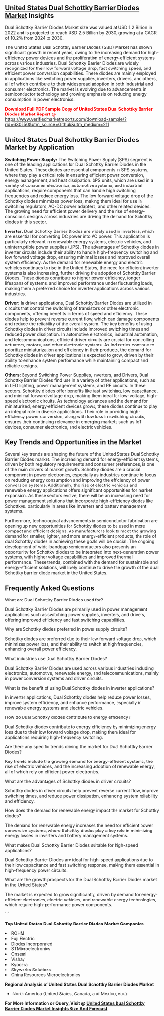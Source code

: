 <h2><a href="https://www.verifiedmarketreports.com/download-sample/?rid=630550&amp;utm_source=Github&amp;utm_medium=211" target="_blank">United States Dual Schottky Barrier Diodes Market</a> Insights</h2><p>Dual Schottky Barrier Diodes Market size was valued at USD 1.2 Billion in 2022 and is projected to reach USD 2.5 Billion by 2030, growing at a CAGR of 10.2% from 2024 to 2030.</p><p><p>The United States Dual Schottky Barrier Diodes (SBD) Market has shown significant growth in recent years, owing to the increasing demand for high-efficiency power devices and the proliferation of energy-efficient systems across various industries. Dual Schottky Barrier Diodes are widely recognized for their low forward voltage drop, fast switching speed, and efficient power conversion capabilities. These diodes are mainly employed in applications like switching power supplies, inverters, drivers, and others, all of which contribute to their widespread adoption in both industrial and consumer electronics. The market is evolving due to advancements in semiconductor technology and growing emphasis on reducing energy consumption in power electronics. <p><span class=""><span style="color: #ff0000;"><strong>Download Full PDF Sample Copy of United States Dual Schottky Barrier Diodes Market Report</strong> @ </span><a href="https://www.verifiedmarketreports.com/download-sample/?rid=630550&amp;utm_source=Github&amp;utm_medium=211" target="_blank">https://www.verifiedmarketreports.com/download-sample/?rid=630550&amp;utm_source=Github&amp;utm_medium=211</a></span></p></p><h2>United States Dual Schottky Barrier Diodes Market by Application</h2><p><strong>Switching Power Supply:</strong> The Switching Power Supply (SPS) segment is one of the leading applications for Dual Schottky Barrier Diodes in the United States. These diodes are essential components in SPS systems, where they play a critical role in ensuring efficient power conversion, energy management, and heat dissipation. SPS units, which are used in a variety of consumer electronics, automotive systems, and industrial applications, require components that can handle high switching frequencies and reduce energy loss. The low forward voltage drop of the Schottky diodes minimizes power loss, making them ideal for use in switching regulators, AC-DC power adapters, and other related devices. The growing need for efficient power delivery and the rise of energy-conscious designs across industries are driving the demand for Schottky diodes in this sector. <p><strong>Inverter:</strong> Dual Schottky Barrier Diodes are widely used in inverters, which are essential for converting DC power into AC power. This application is particularly relevant in renewable energy systems, electric vehicles, and uninterruptible power supplies (UPS). The advantages of Schottky diodes in inverter circuits include their ability to handle high-frequency switching and low forward voltage drop, ensuring minimal losses and improved overall system efficiency. As the demand for renewable energy and electric vehicles continues to rise in the United States, the need for efficient inverter systems is also increasing, further driving the adoption of Schottky Barrier Diodes. These diodes contribute to higher power efficiency, longer lifespans of systems, and improved performance under fluctuating loads, making them a preferred choice for inverter applications across various industries.<p><strong>Driver:</strong> In driver applications, Dual Schottky Barrier Diodes are utilized in circuits that control the switching of transistors or other electronic components, offering benefits in terms of speed and efficiency. These diodes help to prevent reverse current flow, which can damage components and reduce the reliability of the overall system. The key benefits of using Schottky diodes in driver circuits include improved switching times and reduced power dissipation. In automotive electronics, industrial automation, and telecommunications, efficient driver circuits are crucial for controlling actuators, motors, and other electronic systems. As industries continue to prioritize miniaturization and efficiency in their products, the demand for Schottky diodes in driver applications is expected to grow, driven by their ability to enhance system performance while maintaining compact and reliable designs.<p><strong>Others:</strong> Beyond Switching Power Supplies, Inverters, and Drivers, Dual Schottky Barrier Diodes find use in a variety of other applications, such as in LED lighting, power management systems, and RF circuits. In these sectors, Schottky diodes offer benefits like fast switching, low capacitance, and minimal forward voltage drop, making them ideal for low-voltage, high-speed electronic circuits. As technology advances and the demand for miniaturized, energy-efficient devices grows, these diodes continue to play an integral role in diverse applications. Their role in providing high-efficiency power conversion, along with low loss in switching circuits, ensures their continuing relevance in emerging markets such as IoT devices, consumer electronics, and electric vehicles.<h2>Key Trends and Opportunities in the Market</h2><p>Several key trends are shaping the future of the United States Dual Schottky Barrier Diodes market. The increasing demand for energy-efficient systems, driven by both regulatory requirements and consumer preferences, is one of the main drivers of market growth. Schottky diodes are a crucial component in power electronics, especially as industries continue to focus on reducing energy consumption and improving the efficiency of power conversion systems. Additionally, the rise of electric vehicles and renewable energy applications offers significant opportunities for market expansion. As these sectors evolve, there will be an increasing need for power management solutions that incorporate high-efficiency diodes like Schottkys, particularly in areas like inverters and battery management systems.<p>Furthermore, technological advancements in semiconductor fabrication are opening up new opportunities for Schottky diodes to be used in more compact and efficient designs. As manufacturers look to meet the growing demand for smaller, lighter, and more energy-efficient products, the role of dual Schottky diodes in achieving these goals will be crucial. The ongoing development of wide-bandgap semiconductors also presents an opportunity for Schottky diodes to be integrated into next-generation power systems, with higher voltage capabilities and improved thermal performance. These trends, combined with the demand for sustainable and energy-efficient solutions, will likely continue to drive the growth of the dual Schottky barrier diode market in the United States.<h2>Frequently Asked Questions</h2><p>What are Dual Schottky Barrier Diodes used for?</p><p>Dual Schottky Barrier Diodes are primarily used in power management applications such as switching power supplies, inverters, and drivers, offering improved efficiency and fast switching capabilities.</p><p>Why are Schottky diodes preferred in power supply circuits?</p><p>Schottky diodes are preferred due to their low forward voltage drop, which minimizes power loss, and their ability to switch at high frequencies, enhancing overall power efficiency.</p><p>What industries use Dual Schottky Barrier Diodes?</p><p>Dual Schottky Barrier Diodes are used across various industries including electronics, automotive, renewable energy, and telecommunications, mainly in power conversion systems and driver circuits.</p><p>What is the benefit of using Dual Schottky diodes in inverter applications?</p><p>In inverter applications, Dual Schottky diodes help reduce power losses, improve system efficiency, and enhance performance, especially in renewable energy systems and electric vehicles.</p><p>How do Dual Schottky diodes contribute to energy efficiency?</p><p>Dual Schottky diodes contribute to energy efficiency by minimizing energy loss due to their low forward voltage drop, making them ideal for applications requiring high-frequency switching.</p><p>Are there any specific trends driving the market for Dual Schottky Barrier Diodes?</p><p>Key trends include the growing demand for energy-efficient systems, the rise of electric vehicles, and the increasing adoption of renewable energy, all of which rely on efficient power electronics.</p><p>What are the advantages of Schottky diodes in driver circuits?</p><p>Schottky diodes in driver circuits help prevent reverse current flow, improve switching times, and reduce power dissipation, enhancing system reliability and efficiency.</p><p>How does the demand for renewable energy impact the market for Schottky diodes?</p><p>The demand for renewable energy increases the need for efficient power conversion systems, where Schottky diodes play a key role in minimizing energy losses in inverters and battery management systems.</p><p>What makes Dual Schottky Barrier Diodes suitable for high-speed applications?</p><p>Dual Schottky Barrier Diodes are ideal for high-speed applications due to their low capacitance and fast switching response, making them essential in high-frequency power circuits.</p><p>What are the growth prospects for the Dual Schottky Barrier Diodes market in the United States?</p><p>The market is expected to grow significantly, driven by demand for energy-efficient electronics, electric vehicles, and renewable energy technologies, which require high-performance power components.</p>```</p><p><strong>Top United States Dual Schottky Barrier Diodes Market Companies</strong></p><div data-test-id=""><p><li>ROHM</li><li> Fuji Electric</li><li> Diodes Incorporated</li><li> STMicroelectronics</li><li> Onsemi</li><li> Vishay</li><li> Kyocera</li><li> Skyworks Solutions</li><li> China Resources Microelectronics</li></p><div><strong>Regional Analysis of&nbsp;United States Dual Schottky Barrier Diodes Market</strong></div><ul><li dir="ltr"><p dir="ltr">North America&nbsp;(United States, Canada, and Mexico, etc.)</p></li></ul><p><strong>For More Information or Query, Visit @&nbsp;</strong><strong><a href="https://www.verifiedmarketreports.com/product/dual-schottky-barrier-diodes-market/?utm_source=Github&amp;utm_medium=211" target="_blank">United States Dual Schottky Barrier Diodes Market Insights Size And Forecast</a></strong></p></div>

